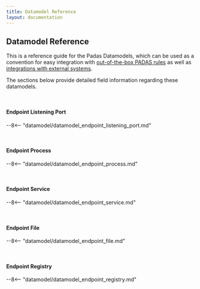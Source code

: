```yaml
---
title: Datamodel Reference
layout: documentation
---
```

## Datamodel Reference
This is a reference guide for the Padas Datamodels, which can be used as a convention for easy integration with [out-of-the-box PADAS rules](/assets/config/padasRules_sample.json) as well as [integrations with external systems](admin-guide.md#integrate-to-external-systems).

The sections below provide detailed field information regarding these datamodels.

<br>

#### Endpoint Listening Port

--8<-- "datamodel/datamodel_endpoint_listening_port.md"

<br>

#### Endpoint Process

--8<-- "datamodel/datamodel_endpoint_process.md"

<br>

#### Endpoint Service

--8<-- "datamodel/datamodel_endpoint_service.md"

<br>

#### Endpoint File

--8<-- "datamodel/datamodel_endpoint_file.md"

<br>

#### Endpoint Registry

--8<-- "datamodel/datamodel_endpoint_registry.md"

<br>
